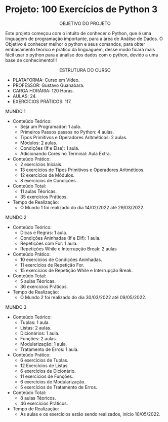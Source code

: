 # Projeto:  100 Exercícios de Python 3

<p align="center"> OBJETIVO DO PROJETO </p>
Este projeto começou com o intuito de conhecer o Python, que é uma linguagem de programação importante,
para a área de Análise de Dados. O Objetivo é conhecer melhor o python e seus comandos, para obter embasamento teórico e prático da linguaguem,
desse modo ficará mais fácil usar o python para a ánalise dos dados com o python, devido a uma base de conhecimento!!!

<p> </p>
<p align=center> ESTRUTURA DO CURSO </p>

 - PLATAFORMA: Curso em Vídeo.
 - PROFESSOR:  Gustavo Guanabara.
 - CARGA HORÁRIA: 120 Horas.
 - AULAS: 24.
 - EXERCÍCIOS PRÁTICOS: 117.

MUNDO 1
 - Conteúdo Teórico: 
   - Seja um Programador: 1 aula. 
   - Primeiros Passos passos no Python: 4 aulas. 
   - Tipos Primitivos e Operadores Aritméticos: 2 aulas. 
   - Módulos: 2 aulas. 
   - Condições (If e Else): 1 aula.
   - Adicionando Cores no Terminal:  Aula Extra.
 - Conteúdo Prático:
   - 2 exercícios Iníciais.
   - 13 exercícios de Tipos Primitivos e Operadores Aritméticos.
   - 12 exercícios de Módulos.
   - 8 exercícios de Condições.
- Conteúdo Total:
   - 11 aulas Téoricas.
   - 35 exercícios Práticos. 
- Tempo de Realização:
   - O Mundo 1 foi realizado do dia 14/02/2022 até 29/03/2022.

MUNDO 2
 - Conteúdo Teórico: 
   - Dicas e Regras: 1 aula.
   - Condições Aninhadas (If e Elif): 1 aula. 
   - Repetições com For: 1 aula.
   - Repetições While e  Interrupção Break: 2 aulas
 - Conteúdo Prático:
   - 10 exercícios de Condições Aninhadas.
   - 11 exercícios de Repetição For.
   - 15 exercícios de Repetição While e Interrupção Break.
- Conteúdo Total:
   - 5 aulas Téoricas.
   - 36 exercícios Práticos. 
- Tempo de Realização:
   - O Mundo 2 foi realizado do dia 30/03/2022 até 09/05/2022. 

MUNDO 3
 - Conteúdo Teórico: 
   - Tuplas: 1 aula. 
   - Listas: 2 aulas. 
   - Dicionários: 1 aula. 
   - Funções: 2 aulas. 
   - Modularização: 1 aula.
   - Tratamento de Erros: 1 aula.
 - Conteúdo Prático:
   - 6 exercícios de Tuplas.
   - 12 Exercícios de Listas.
   - 6 exercícios de Dicionário.
   - 11 exercícios de Funções.
   - 6 exercícios de Modularização.
   - 5 exercícios de Tratamento de Erros.
- Conteúdo Total:
   - 8 aulas Téoricos.
   - 46 exercícios Práticos. 
- Tempo de Realização:
   - As aulas e os exercícios estão sendo realizados, início 10/05/2022.
